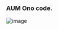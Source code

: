 ### AUM Ono code.
![image](https://user-images.githubusercontent.com/84431861/162559162-b59a5637-95da-4ef7-9bb3-30c0c4837e36.png)

<!--
**AUMOno/AUMOno** is a ✨ _special_ ✨ repository because its `README.md` (this file) appears on your GitHub profile.

Here are some ideas to get you started:

- 🔭 I’m currently working on ...
- 🌱 I’m currently learning ...
- 👯 I’m looking to collaborate on ...
- 🤔 I’m looking for help with ...
- 💬 Ask me about ...
- 📫 How to reach me: ...
- 😄 Pronouns: ...
- ⚡ Fun fact: ...
-->
